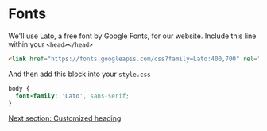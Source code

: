 # Fonts

We'll use Lato, a free font by Google Fonts, for our website. Include this line
within your `<head></head>`
```html
<link href="https://fonts.googleapis.com/css?family=Lato:400,700" rel="stylesheet">
```

And then add this block into your `style.css`
```css
body {
  font-family: 'Lato', sans-serif;
}
```

[Next section: Customized heading](https://github.com/andytechyon/techyon/blob/master/resources/06-Custom-headings.md)
